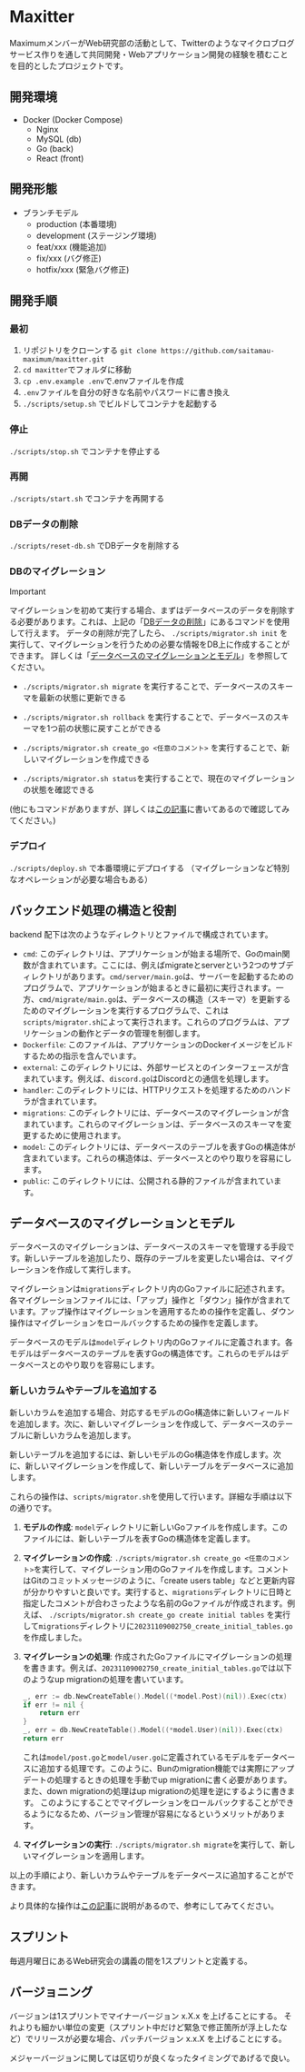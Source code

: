 # Maxitter

MaximumメンバーがWeb研究部の活動として、Twitterのようなマイクロブログサービス作りを通して共同開発・Webアプリケーション開発の経験を積むことを目的としたプロジェクトです。

## 開発環境

- Docker (Docker Compose)
  - Nginx
  - MySQL (db)
  - Go (back)
  - React (front)

## 開発形態

- ブランチモデル
  - production (本番環境)
  - development (ステージング環境)
  - feat/xxx (機能追加)
  - fix/xxx (バグ修正)
  - hotfix/xxx (緊急バグ修正)

## 開発手順

### 最初

1. リポジトリをクローンする `git clone https://github.com/saitamau-maximum/maxitter.git`
2. `cd maxitter`でフォルダに移動
3. `cp .env.example .env`で.envファイルを作成
4. `.env`ファイルを自分の好きな名前やパスワードに書き換え
5. `./scripts/setup.sh` でビルドしてコンテナを起動する

### 停止

`./scripts/stop.sh` でコンテナを停止する

### 再開

`./scripts/start.sh` でコンテナを再開する

### DBデータの削除

`./scripts/reset-db.sh` でDBデータを削除する

### DBのマイグレーション

> [!IMPORTANT]
> マイグレーションを初めて実行する場合、まずはデータベースのデータを削除する必要があります。これは、上記の「[DBデータの削除](#dbデータの削除)」にあるコマンドを使用して行えます。
> データの削除が完了したら、 `./scripts/migrator.sh init` を実行して、マイグレーションを行うための必要な情報をDB上に作成することができます。
> 詳しくは「[データベースのマイグレーションとモデル](#データベースのマイグレーションとモデル)」を参照してください。

- `./scripts/migrator.sh migrate` を実行することで、データベースのスキーマを最新の状態に更新できる

- `./scripts/migrator.sh rollback` を実行することで、データベースのスキーマを1つ前の状態に戻すことができる

- `./scripts/migrator.sh create_go <任意のコメント>` を実行することで、新しいマイグレーションを作成できる

- `./scripts/migrator.sh status`を実行することで、現在のマイグレーションの状態を確認できる

(他にもコマンドがありますが、詳しくは[この記事](https://zenn.dev/suetak/articles/5b3110358645b7)に書いてあるので確認してみてください。)

### デプロイ

`./scripts/deploy.sh` で本番環境にデプロイする
（マイグレーションなど特別なオペレーションが必要な場合もある）

## バックエンド処理の構造と役割

backend 配下は次のようなディレクトリとファイルで構成されています。

- `cmd`: このディレクトリは、アプリケーションが始まる場所で、Goのmain関数が含まれています。ここには、例えばmigrateとserverという2つのサブディレクトリがあります。`cmd/server/main.go`は、サーバーを起動するためのプログラムで、アプリケーションが始まるときに最初に実行されます。一方、`cmd/migrate/main.go`は、データベースの構造（スキーマ）を更新するためのマイグレーションを実行するプログラムで、これは`scripts/migrator.sh`によって実行されます。これらのプログラムは、アプリケーションの動作とデータの管理を制御します。
- `Dockerfile`: このファイルは、アプリケーションのDockerイメージをビルドするための指示を含んでいます。
- `external`: このディレクトリには、外部サービスとのインターフェースが含まれています。例えば、`discord.go`はDiscordとの通信を処理します。
- `handler`: このディレクトリには、HTTPリクエストを処理するためのハンドラが含まれています。
- `migrations`: このディレクトリには、データベースのマイグレーションが含まれています。これらのマイグレーションは、データベースのスキーマを変更するために使用されます。
- `model`: このディレクトリには、データベースのテーブルを表すGoの構造体が含まれています。これらの構造体は、データベースとのやり取りを容易にします。
- `public`: このディレクトリには、公開される静的ファイルが含まれています。

## データベースのマイグレーションとモデル

データベースのマイグレーションは、データベースのスキーマを管理する手段です。新しいテーブルを追加したり、既存のテーブルを変更したい場合は、マイグレーションを作成して実行します。

マイグレーションは`migrations`ディレクトリ内のGoファイルに記述されます。各マイグレーションファイルには、「アップ」操作と「ダウン」操作が含まれています。アップ操作はマイグレーションを適用するための操作を定義し、ダウン操作はマイグレーションをロールバックするための操作を定義します。

データベースのモデルは`model`ディレクトリ内のGoファイルに定義されます。各モデルはデータベースのテーブルを表すGoの構造体です。これらのモデルはデータベースとのやり取りを容易にします。

### 新しいカラムやテーブルを追加する

新しいカラムを追加する場合、対応するモデルのGo構造体に新しいフィールドを追加します。次に、新しいマイグレーションを作成して、データベースのテーブルに新しいカラムを追加します。

新しいテーブルを追加するには、新しいモデルのGo構造体を作成します。次に、新しいマイグレーションを作成して、新しいテーブルをデータベースに追加します。

これらの操作は、`scripts/migrator.sh`を使用して行います。詳細な手順は以下の通りです。

1. **モデルの作成**: `model`ディレクトリに新しいGoファイルを作成します。このファイルには、新しいテーブルを表すGoの構造体を定義します。

2. **マイグレーションの作成**: `./scripts/migrator.sh create_go <任意のコメント>`を実行して、マイグレーション用のGoファイルを作成します。コメントはGitのコミットメッセージのように、「create users table」などと更新内容が分かりやすいと良いです。実行すると、`migrations`ディレクトリに日時と指定したコメントが合わさったような名前のGoファイルが作成されます。例えば、 `./scripts/migrator.sh create_go create initial tables` を実行して`migrations`ディレクトリに`20231109002750_create_initial_tables.go`を作成しました。

3. **マイグレーションの処理**: 作成されたGoファイルにマイグレーションの処理を書きます。例えば、`20231109002750_create_initial_tables.go`では以下のようなup migrationの処理を書いています。

    ```go
    _, err := db.NewCreateTable().Model((*model.Post)(nil)).Exec(ctx)
    if err != nil {
        return err
    }
    _, err = db.NewCreateTable().Model((*model.User)(nil)).Exec(ctx)
    return err
    ```
    
    これは`model/post.go`と`model/user.go`に定義されているモデルをデータベースに追加する処理です。このように、Bunのmigration機能では実際にアップデートの処理するときの処理を手動でup migrationに書く必要があります。
    また、down migrationの処理はup migrationの処理を逆にするように書きます。
    このようにすることでマイグレーションをロールバックすることができるようになるため、バージョン管理が容易になるというメリットがあります。

4. **マイグレーションの実行**: `./scripts/migrator.sh migrate`を実行して、新しいマイグレーションを適用します。

以上の手順により、新しいカラムやテーブルをデータベースに追加することができます。

より具体的な操作は[この記事](https://zenn.dev/suetak/articles/5b3110358645b7)に説明があるので、参考にしてみてください。


## スプリント

毎週月曜日にあるWeb研究会の講義の間を1スプリントと定義する。

## バージョニング

バージョンは1スプリントでマイナーバージョン x.X.x を上げることにする。
それよりも細かい単位の変更（スプリント中だけど緊急で修正箇所が浮上したなど）でリリースが必要な場合、パッチバージョン x.x.X を上げることにする。

メジャーバージョンに関しては区切りが良くなったタイミングであげるで良い。
